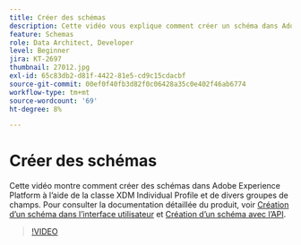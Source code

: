 ```yaml
---
title: Créer des schémas
description: Cette vidéo vous explique comment créer un schéma dans Adobe Experience Platform à l’aide de la classe XDM Individual Profile et de divers groupes de champs.
feature: Schemas
role: Data Architect, Developer
level: Beginner
jira: KT-2697
thumbnail: 27012.jpg
exl-id: 65c83db2-d81f-4422-81e5-cd9c15cdacbf
source-git-commit: 00ef0f40fb3d82f0c06428a35c0e402f46ab6774
workflow-type: tm+mt
source-wordcount: '69'
ht-degree: 8%

---
```


# Créer des schémas

Cette vidéo montre comment créer des schémas dans Adobe Experience Platform à l’aide de la classe XDM Individual Profile et de divers groupes de champs. Pour consulter la documentation détaillée du produit, voir [Création d’un schéma dans l’interface utilisateur](https://experienceleague.adobe.com/docs/experience-platform/xdm/tutorials/create-schema-ui.html?lang=fr) et [Création d’un schéma avec l’API](https://experienceleague.adobe.com/docs/experience-platform/xdm/tutorials/create-schema-api.html?lang=fr).

>[!VIDEO](https://video.tv.adobe.com/v/27012?learn=on)